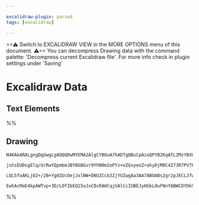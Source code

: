```yaml
---

excalidraw-plugin: parsed
tags: [excalidraw]

---
```

==⚠  Switch to EXCALIDRAW VIEW in the MORE OPTIONS menu of this document. ⚠== You can decompress Drawing data with the command palette: 'Decompress current Excalidraw file'. For more info check in plugin settings under 'Saving'


# Excalidraw Data
## Text Elements
%%
## Drawing
```compressed-json
N4KAkARALgngDgUwgLgAQQQDwMYEMA2AlgCYBOuA7hADTgQBuCpAzoQPYB2KqATLZMzYBXUtiRoIACyhQ4zZAHoFAc0JRJQgEYA6bGwC2CgF7N6hbEcK4OCtptbErHALRY8RMpWdx8Q1TdIEfARcZgRmBShcZQUebQAWbQBmGjoghH0EDihmbgBtAF1+CFw4OABlKKhxVFAwSHUMmogiZWlU+oZCBAoAIVxsAGtlUmEOYgBhNnw2Um4IAGIABhXV

jshsEUDsgElq/UrRwYQpmbmJBYBGBGvr9YhN0m2oPYz+oZGxyenZ+ahyDjMOC4Z73R7PV76ABihHw+EqMGC80EHjBWyyL32hzYxwA6iR1Nw+OANujdlj/jiEAikRIUSQ0U8MZCAErCNoccK5NCXfikpnkjIAeWB2DUMG4lxWfIeZMxGShnCgUNw+lhErQAFYZeDmftFdlyoQjDUeEsdXLIQAVLBQACCrS4EmCADMoIyIRSQfanmwKJIQsRuBwhHC

LQL5foAKLjO2+/2B+Yg0ZUcOejJxlNW+DNUZCcb3ZjYUZwgAa3AA7ABOABs2gr2pJECLJfwAE1uPEawAOes1zU1niNzpGNgGbh1Tr0AhCGqXEkAXzTeoybPzxE5zG56DzBZlIxIRpNwdD+H3pEP1Tg3GHkAPxAAsmxiAgY7hNMEg2gXQQwueSKcvxoJOkC9NMX7oAsSQ1tB0HrJALIIMooYgvMVw8JcGE8BAi7LoalLHCKUDsICJ5hk2LrkJkiHj

EwhAcMoE4kpAWTvp+3D/LOfIbEQ15oJxCDcRAHCqjUAlCcIUBEJyHGkLOuFNnYABWCDYDk5QiXAT4vm+H4IBBP74H+TYDMRjBWmO+BMfUDQ5si6RqSR8GyswUAGNmiBkWezEtGwQz6dwhnGTZLShPajnmZZXmLuAS50C6sLhBOC4gAuQA===
```
%%